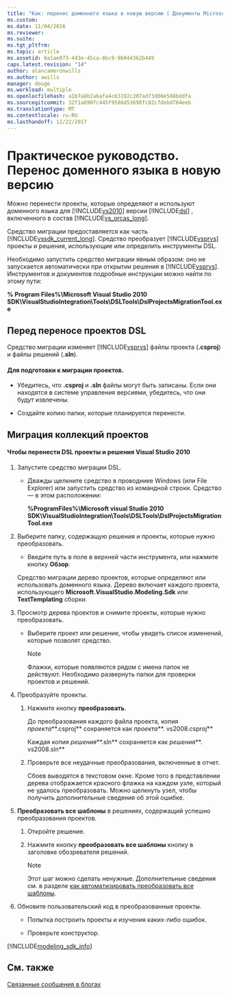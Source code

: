 ```yaml
---
title: "Как: перенос доменного языка в новую версию | Документы Microsoft"
ms.custom: 
ms.date: 11/04/2016
ms.reviewer: 
ms.suite: 
ms.tgt_pltfrm: 
ms.topic: article
ms.assetid: 6a1ae073-443e-45ca-8bc9-9b944362b449
caps.latest.revision: "14"
author: alancameronwills
ms.author: awills
manager: douge
ms.workload: multiple
ms.openlocfilehash: a1b7a8b2abafa4c63192c207ad73d00e508bddfa
ms.sourcegitcommit: 32f1a690fc445f9586d53698fc82c7debd784eeb
ms.translationtype: MT
ms.contentlocale: ru-RU
ms.lasthandoff: 12/22/2017
---
```

# <a name="how-to-migrate-a-domain-specific-language-to-a-new-version"></a>Практическое руководство. Перенос доменного языка в новую версию
Можно перенести проекты, которые определяют и используют доменного языка для [!INCLUDE[vs2010](../misc/includes/vs2010_md.md)] версии [!INCLUDE[dsl](../modeling/includes/dsl_md.md)] , включенного в состав [!INCLUDE[vs_orcas_long](../debugger/includes/vs_orcas_long_md.md)].  
  
 Средство миграции предоставляется как часть [!INCLUDE[vssdk_current_long](../misc/includes/vssdk_current_long_md.md)]. Средство преобразует [!INCLUDE[vsprvs](../code-quality/includes/vsprvs_md.md)] проекты и решения, использующие или определить инструменты DSL.  
  
 Необходимо запустить средство миграции явным образом: оно не запускается автоматически при открытии решения в [!INCLUDE[vsprvs](../code-quality/includes/vsprvs_md.md)]. Инструментов и документов подробные инструкции можно найти по этому пути:  
  
 **% Program Files%\Microsoft Visual Studio 2010 SDK\VisualStudioIntegration\Tools\DSLTools\DslProjectsMigrationTool.exe**  
  
## <a name="before-you-migrate-your-dsl-projects"></a>Перед переносе проектов DSL  
 Средство миграции изменяет [!INCLUDE[vsprvs](../code-quality/includes/vsprvs_md.md)] файлы проекта (**.csproj**) и файлы решений (**.sln**).  
  
#### <a name="to-prepare-projects-for-migration"></a>Для подготовки к миграции проектов.  
  
-   Убедитесь, что **.csproj** и **.sln** файлы могут быть записаны. Если они находятся в системе управления версиями, убедитесь, что они будут извлечены.  
  
-   Создайте копию папки, которые планируется перенести.  
  
## <a name="migrating-a-collection-of-projects"></a>Миграция коллекций проектов  
  
#### <a name="to-migrate-dsl-projects-and-solutions-to-visual-studio-2010"></a>Чтобы перенести DSL проекты и решения Visual Studio 2010  
  
1.  Запустите средство миграции DSL.  
  
    -   Дважды щелкните средство в проводнике Windows (или File Explorer) или запустить средство из командной строки. Средство — в этом расположении:  
  
         **%ProgramFiles%\Microsoft visual Studio 2010 SDK\VisualStudioIntegration\Tools\DSLTools\DslProjectsMigrationTool.exe**  
  
2.  Выберите папку, содержащую решения и проекты, которые нужно преобразовать.  
  
    -   Введите путь в поле в верхней части инструмента, или нажмите кнопку **Обзор**.  
  
     Средство миграции дерево проектов, которые определяют или использовать доменного языка. Дерево включает каждого проекта, использующего **Microsoft.VisualStudio.Modeling.Sdk** или **TextTemplating** сборки.  
  
3.  Просмотр дерева проектов и снимите проекты, которые нужно преобразовать.  
  
    -   Выберите проект или решение, чтобы увидеть список изменений, которые позволят средство.  
  
        > [!NOTE]
        >  Флажки, которые появляются рядом с имена папок не действуют. Необходимо развернуть папки для проверки проектов и решений.  
  
4.  Преобразуйте проекты.  
  
    1.  Нажмите кнопку **преобразовать**.  
  
         До преобразования каждого файла проекта, копия *проекта***.csproj** сохраняется как *проекта***. vs2008.csproj**  
  
         Каждая копия *решения***.sln** сохраняется как *решения***. vs2008.sln**  
  
    2.  Проверьте все неудачные преобразования, включенные в отчет.  
  
         Сбоев выводятся в текстовом окне. Кроме того в представлении дерева отображается красного флажка на каждом узле, который не удалось преобразовать. Можно щелкнуть узел, чтобы получить дополнительные сведения об этой ошибке.  
  
5.  **Преобразовать все шаблоны** в решениях, содержащий успешно преобразования проектов.  
  
    1.  Откройте решение.  
  
    2.  Нажмите кнопку **преобразовать все шаблоны** кнопку в заголовке обозревателя решений.  
  
        > [!NOTE]
        >  Этот шаг можно сделать ненужные. Дополнительные сведения см. в разделе [как автоматизировать преобразовать все шаблоны](http://msdn.microsoft.com/en-us/b63cfe20-fe5e-47cc-9506-59b29bca768a).  
  
6.  Обновите пользовательский код в преобразованные проекты.  
  
    -   Попытка построить проекты и изучения каких-либо ошибок.  
  
    -   Проверьте конструктор.  
  

[!INCLUDE[modeling_sdk_info](includes/modeling_sdk_info.md)]

## <a name="see-also"></a>См. также  
 [Связанные сообщения в блогах](https://blogs.msdn.microsoft.com/visualstudioalm/tag/code-index/)

